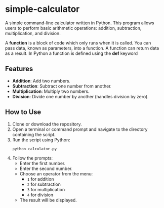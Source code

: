 # simple-calculator
A simple command-line calculator written in Python. This program allows users to perform basic arithmetic operations: addition, subtraction, multiplication, and division.

A **function** is a block of code which only runs when it is called.
You can pass data, known as parameters, into a function.
A function can return data as a result.
In Python a function is defined using the **def** keyword

## Features

- **Addition**: Add two numbers.
- **Subtraction**: Subtract one number from another.
- **Multiplication**: Multiply two numbers.
- **Division**: Divide one number by another (handles division by zero).

## How to Use

1. Clone or download the repository.
2. Open a terminal or command prompt and navigate to the directory containing the script.
3. Run the script using Python:
   ```bash
   python calculator.py
   ```
4. Follow the prompts:
   - Enter the first number.
   - Enter the second number.
   - Choose an operator from the menu:
     - `1` for addition
     - `2` for subtraction
     - `3` for multiplication
     - `4` for division
   - The result will be displayed.
